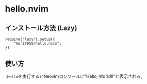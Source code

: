 # hello.nvim

## インストール方法 (Lazy)

```:lua
require("lazy").setup({
    "moriT958/hello.nvim",
})
```

## 使い方

`:Hello`を実行するとNeovimコンソールに"Hello, World!!"と表示される。
